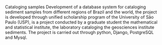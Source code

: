 Cataloging samples
 Development of a database system for cataloging sediment samples from different regions of Brazil and the world, the project is developed through unified scholarship program of the University of São Paulo (USP), is a project conducted by a graduate student the mathematical and statistical institute, the laboratory cataloging the geosciences institute sediments. The project is carried out through python, Django, PostgreSQL and Mysql.
